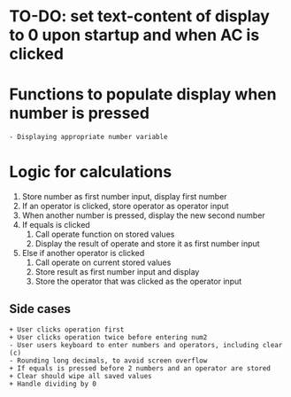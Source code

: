# TO-DO: set text-content of display to 0 upon startup and when AC is clicked

# Functions to populate display when number is pressed
    - Displaying appropriate number variable

# Logic for calculations
1. Store number as first number input, display first number
2. If an operator is clicked, store operator as operator input
3. When another number is pressed, display the new second number
4. If equals is clicked
    1. Call operate function on stored values
    2. Display the result of operate and store it as first number input
5. Else if another operator is clicked
    1. Call operate on current stored values
    2. Store result as first number input and display
    3. Store the operator that was clicked as the operator input

## Side cases
    + User clicks operation first
    + User clicks operation twice before entering num2
    - User users keyboard to enter numbers and operators, including clear (c)
    - Rounding long decimals, to avoid screen overflow
    + If equals is pressed before 2 numbers and an operator are stored
    + Clear should wipe all saved values
    + Handle dividing by 0